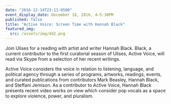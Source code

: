 ```yaml
---
date: "2016-12-14T23:11-0500"
event_display_date: December 18, 2016, 4–5:30PM
published: false
title: "Active Voice: Screen Time with Hannah Black"
featured_img:
  src: /assets/img/dd2.png
---
```


Join Ulises for a reading with artist and writer Hannah Black. Black, a current contributor to the first curatorial season of Ulises, Active Voice, will read via Skype from a selection of her recent writings.

Active Voice considers the voice in relation to listening, language, and political agency through a series of programs, artworks, readings, events, and curated publications from contributors Mark Beasley, Hannah Black, and Steffani Jemison. As a contributor to Active Voice, Hannah Black presents recent video works on view which consider pop vocals as a space to explore violence, power, and pluralism.
